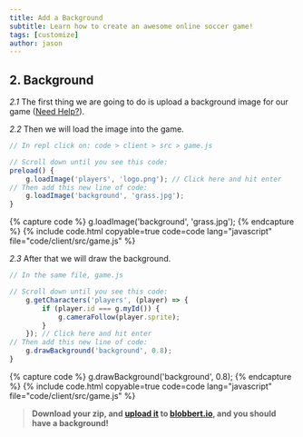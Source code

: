 ```yaml
---
title: Add a Background
subtitle: Learn how to create an awesome online soccer game!
tags: [customize]
author: jason
---
```

## 2. Background
_2.1_ The first thing we are going to do is upload a background image for our game ([Need Help?](/tutorials/images/)).

_2.2_ Then we will load the image into the game.
```javascript
// In repl click on: code > client > src > game.js

// Scroll down until you see this code:
preload() {
	g.loadImage('players', 'logo.png'); // Click here and hit enter
// Then add this new line of code:
	g.loadImage('background', 'grass.jpg');
}
```
{% capture code %}
g.loadImage('background', 'grass.jpg');
{% endcapture %}
{% include code.html copyable=true code=code lang="javascript" file="code/client/src/game.js" %}

_2.3_ After that we will draw the background.
```javascript
// In the same file, game.js

// Scroll down until you see this code:
	g.getCharacters('players', (player) => {
		if (player.id === g.myId()) {
			g.cameraFollow(player.sprite);
		}
	}); // Click here and hit enter
// Then add this new line of code:
	g.drawBackground('background', 0.8);
}
```
{% capture code %}
g.drawBackground('background', 0.8);
{% endcapture %}
{% include code.html copyable=true code=code lang="javascript" file="code/client/src/game.js" %}
> **Download your zip, and [upload it](/tutorials/uploadtoserver/) to [blobbert.io](https://blobbert.io/), and you should have a background!**
